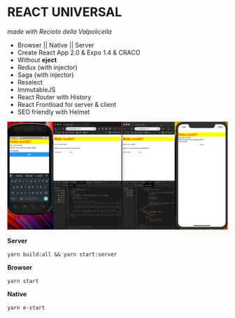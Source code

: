 REACT UNIVERSAL
===
*made with Recioto della Valpolicella*

* Browser || Native || Server
* Create React App 2.0 & Expo 1.4 & CRACO
* Without **eject**
* Redux (with injector)
* Saga (with injector)
* Reselect
* ImmutableJS
* React Router with History
* React Frontload for server & client
* SEO friendly with Helmet

![](./screenshot.png)


**Server**

```
yarn build:all && yarn start:server
```

**Browser**

```
yarn start
```

**Native**

```
yarn e-start
```
